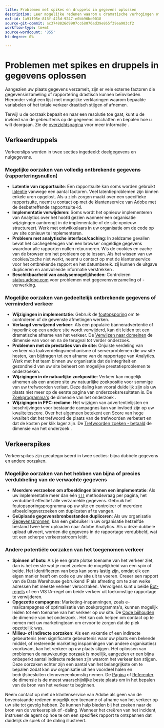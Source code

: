 ```yaml
---
title: Problemen met spikes en druppels in gegevens oplossen
description: Leer mogelijke redenen waarom u dramatische verhogingen of dalingen in trended rapporten kunt zien.
exl-id: 1a91f95e-818f-423d-9247-e0bb96bd0018
source-git-commit: ac3748826d9907cc68076ad39e865f39ea903cf2
workflow-type: tm+mt
source-wordcount: '855'
ht-degree: 0%

---
```


# Problemen met spikes en druppels in gegevens oplossen

Aangezien uw plaats gegevens verzamelt, zijn er vele externe factoren die gegevensinzameling of rapportering drastisch kunnen beïnvloeden. Hieronder volgt een lijst met mogelijke verklaringen waarom bepaalde variabelen of het totale verkeer drastisch stijgen of afnemen.

Terwijl u de oorzaak bepaalt en naar een resolutie toe gaat, kunt u de invloed van de gebeurtenis op de gegevens inschatten en bepalen hoe u wilt doorgaan. Zie de [overzichtspagina](overview.md) voor meer informatie .

## Verkeerdruppels

Verkeerslips worden in twee secties ingedeeld: deelgegevens en nulgegevens.

### Mogelijke oorzaken van volledig ontbrekende gegevens (rapporteringsnullen)

* **Latentie van rapportsuite**: Een rapportsuite kan soms worden gebruikt [latentie](../latency.md) vanwege een aantal factoren. Veel latentieproblemen zijn binnen enkele uren opgelost. Als u zich zorgen maakt over een specifieke rapportsuite, neemt u contact op met de klantenservice van Adobe met de desbetreffende rapportsuite-id.
* **Implementatie verwijderen**: Soms wordt het opnieuw implementeren van Analytics over het hoofd gezien wanneer een organisatie wijzigingen aanbrengt in de implementatie of de site opnieuw structureert. Werk met ontwikkelaars in uw organisatie om de code op uw site opnieuw te implementeren.
* **Probleem met analytische interface/caching**: In zeldzame gevallen bevat het cachegeheugen van een browser ongeldige gegevens waardoor alle rapporten nullen retourneren. Wis de cookies en cache van de browser om het probleem op te lossen. Als het wissen van uw cookies/cache niet werkt, neemt u contact op met de klantenservice voor het ontbrekende rapport en het datumbereik. zij kunnen de uitgave dupliceren en aanvullende informatie verstrekken .
* **Beschikbaarheid van analysemogelijkheden**: Controleren [status.adobe.com](https://status.adobe.com/products/1173/) voor problemen met gegevensverzameling of -verwerking.

### Mogelijke oorzaken van gedeeltelijk ontbrekende gegevens of verminderd verkeer

* **Wijzigingen in implementatie**: Gebruik de [foutopsporing](/help/implement/validate/debugger.md) om te controleren of de gewenste afmetingen werken.
* **Verlaagd verwijzend verkeer**: Als een populaire banneradvertentie of hyperlink op een andere site wordt verwijderd, kan dit leiden tot een dramatische afname van het verkeer. De [Verwijzen naar domeinen](/help/components/dimensions/referring-domain.md) de dimensie van voor en na de terugval tot verder onderzoek.
* **Problemen met de prestaties van de site**: Onjuiste verdeling van verkeer via taakverdelingsmechanisme of serverproblemen die uw site hosten, kan bijdragen tot een afname van de rapportage van Analytics. Werk met het team binnen uw organisatie dat de integriteit en gezondheid van uw site beheert om mogelijke prestatieproblemen te onderzoeken.
* **Wijzigingen in de natuurlijke zoekpositie**: Verkeer kan mogelijk afnemen als een andere site uw natuurlijke zoekpositie voor sommige van uw trefwoorden verlaat. Deze daling kan vooral duidelijk zijn als uw plaats niet meer op de eerste pagina van onderzoeksresultaten is. De [Zoekprogramma&#39;s](/help/components/dimensions/search-engine.md) de dimensie van het onderzoek .
* **Wijzigingen in PPC-reclame**: Het wijzigen van advertentielijsten en beschrijvingen voor bestaande campagnes kan van invloed zijn op uw kwaliteitsscore. Over het algemeen betekent een Score van hoge kwaliteit dat het trefwoord de plaats van de trefwoorden verbetert en dat de kosten per klik lager zijn. De [Trefwoorden zoeken - betaald](/help/components/dimensions/search-keyword.md) de dimensie van het onderzoek .

## Verkeerspikes

Verkeerspikes zijn gecategoriseerd in twee secties: bijna dubbele gegevens en andere oorzaken.

### Mogelijke oorzaken van het hebben van bijna of precies verdubbeling van de verwachte gegevens

* **Meerdere verzoeken om afbeeldingen binnen een implementatie**: Als uw implementatie meer dan één [`t()`](/help/implement/vars/functions/t-method.md) methodevraag per pagina, het verdubbelt effectief alle verzamelde gegevens. Gebruik het foutopsporingsprogramma op uw site en controleer of meerdere afbeeldingsverzoeken om duplicaten af te vangen.
* **Geüploade gegevensbronbestanden dupliceren**: Als uw organisatie [Gegevensbronnen](/help/import/data-sources/overview.md), kan een gebruiker in uw organisatie hetzelfde bestand twee keer uploaden naar Adobe Analytics. Als u deze dubbele upload uitvoert, worden die gegevens in de rapportage verdubbeld, wat tot een scherpe verkeersstroom leidt.

### Andere potentiële oorzaken van het toegenomen verkeer

* **Spinnen of bots**: Als je een grote plotse toename van het verkeer ziet, dan is het eerste wat je moet zoeken de mogelijkheid van een spin of beide. Het identificeren van bots kan soms lastig zijn, omdat elk een eigen manier heeft om code op uw site uit te voeren. Creeer een rapport van de Data Warehouse gebruikend IP als afmeting om te zien welke adressen het meeste verkeer veroorzaken. Vervolgens kunt u beide [Bot-regels](/help/admin/admin/c-manage-report-suites/c-edit-report-suites/general/bot-removal/bot-rules.md) of een VISTA-regel om beide verkeer uit toekomstige rapportage te verwijderen.
* **Opgezette campagnes**: Marketing-inspanningen, zoals e-mailcampagnes of optimalisatie van zoekprogramma&#39;s, kunnen mogelijk leiden tot een toename van het verkeer op uw site. De [Code bijhouden](/help/components/dimensions/tracking-code.md) de dimensie van het onderzoek . Het kan ook helpen om contact op te nemen met uw marketingteam om ervoor te zorgen dat de piek opzettelijk was.
* **Milieu- of indirecte oorzaken**: Als een vakantie of een indirecte gebeurtenis (een significante gebeurtenis waar uw plaats een bekende middel, of resterende marketing inspanningen van andere organisaties) voorkwam, kan het verkeer op uw plaats stijgen. Het oplossen van problemen de nauwkeurige oorzaak is moeilijk, aangezien er een bijna onbeperkt aantal indirecte redenen zijn waarom het verkeer kan stijgen. Deze oorzaken echter zijn een aantal van het belangrijkste om te bepalen zodat kan uw organisatie uit hen voordeel halen en bedrijfsbesluiten dienovereenkomstig nemen. De [Pagina](/help/components/dimensions/page.md) of [Referenter](/help/components/dimensions/referrer.md) de dimensie is de meest waarschijnlijke beste plaats om in het bepalen van de bron van het verkeer te beginnen.

Neem contact op met de klantenservice van Adobe als geen van de bovenstaande redenen mogelijk een toename of afname van het verkeer op uw site tot gevolg hebben. Ze kunnen hulp bieden bij het zoeken naar de bron van de verkeerspiek of -daling. Wanneer het creëren van het incident, instrueer de agent op hoe te om een specifiek rapport te ontspannen dat duidelijk de spiek of de daling illustreert.
